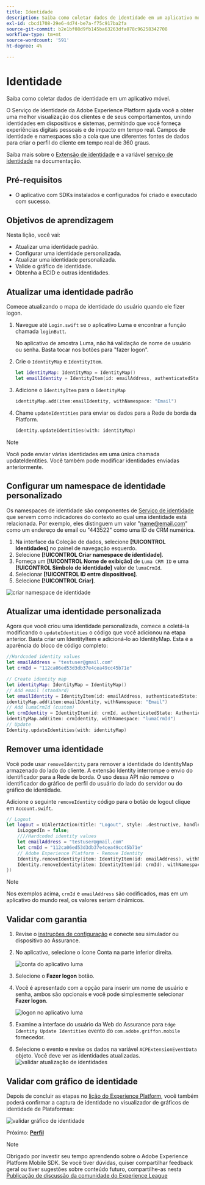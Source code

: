 ```yaml
---
title: Identidade
description: Saiba como coletar dados de identidade em um aplicativo móvel.
exl-id: cbcd1708-29e6-4d74-be7a-f75c917ba2fa
source-git-commit: b2e1bf08d9fb145ba63263dfa078c96258342708
workflow-type: tm+mt
source-wordcount: '591'
ht-degree: 4%

---
```


# Identidade

Saiba como coletar dados de identidade em um aplicativo móvel.

O Serviço de identidade da Adobe Experience Platform ajuda você a obter uma melhor visualização dos clientes e de seus comportamentos, unindo identidades em dispositivos e sistemas, permitindo que você forneça experiências digitais pessoais e de impacto em tempo real. Campos de identidade e namespaces são a cola que une diferentes fontes de dados para criar o perfil do cliente em tempo real de 360 graus.

Saiba mais sobre o [Extensão de identidade](https://developer.adobe.com/client-sdks/documentation/identity-for-edge-network/) e a variável [serviço de identidade](https://experienceleague.adobe.com/docs/experience-platform/identity/home.html?lang=pt-BR) na documentação.

## Pré-requisitos

* O aplicativo com SDKs instalados e configurados foi criado e executado com sucesso.

## Objetivos de aprendizagem

Nesta lição, você vai:

* Atualizar uma identidade padrão.
* Configurar uma identidade personalizada.
* Atualizar uma identidade personalizada.
* Valide o gráfico de identidade.
* Obtenha a ECID e outras identidades.

## Atualizar uma identidade padrão

Comece atualizando o mapa de identidade do usuário quando ele fizer logon.

1. Navegue até `Login.swift` se o aplicativo Luma e encontrar a função chamada `loginButt`.

   No aplicativo de amostra Luma, não há validação de nome de usuário ou senha. Basta tocar nos botões para &quot;fazer logon&quot;.

1. Crie o `IdentityMap` e `IdentityItem`.

   ```swift
   let identityMap: IdentityMap = IdentityMap()
   let emailIdentity = IdentityItem(id: emailAddress, authenticatedState: AuthenticatedState.authenticated)
   ```

1. Adicione o `IdentityItem` para o `IdentityMap`

   ```swift
   identityMap.add(item:emailIdentity, withNamespace: "Email")
   ```

1. Chame `updateIdentities` para enviar os dados para a Rede de borda da Platform.

   ```swift
   Identity.updateIdentities(with: identityMap)
   ```

>[!NOTE]
>
>Você pode enviar várias identidades em uma única chamada updateIdentities. Você também pode modificar identidades enviadas anteriormente.


## Configurar um namespace de identidade personalizado

Os namespaces de identidade são componentes de [Serviço de identidade](https://experienceleague.adobe.com/docs/experience-platform/identity/home.html?lang=pt-BR) que servem como indicadores do contexto ao qual uma identidade está relacionada. Por exemplo, eles distinguem um valor &quot;name@email.com&quot; como um endereço de email ou &quot;443522&quot; como uma ID de CRM numérica.

1. Na interface da Coleção de dados, selecione **[!UICONTROL Identidades]** no painel de navegação esquerdo.
1. Selecione **[!UICONTROL Criar namespace de identidade]**.
1. Forneça um **[!UICONTROL Nome de exibição]** de `Luma CRM ID` e uma **[!UICONTROL Símbolo de identidade]** valor de `lumaCrmId`.
1. Selecionar **[!UICONTROL ID entre dispositivos]**.
1. Selecione **[!UICONTROL Criar]**.

![criar namespace de identidade](assets/mobile-identity-create.png)

## Atualizar uma identidade personalizada

Agora que você criou uma identidade personalizada, comece a coletá-la modificando o `updateIdentities` o código que você adicionou na etapa anterior. Basta criar um IdentityItem e adicioná-lo ao IdentityMap. Esta é a aparência do bloco de código completo:

```swift
//Hardcoded identity values
let emailAddress = "testuser@gmail.com"
let crmId = "112ca06ed53d3db37e4cea49cc45b71e"

// Create identity map
let identityMap: IdentityMap = IdentityMap()
// Add email (standard)
let emailIdentity = IdentityItem(id: emailAddress, authenticatedState: AuthenticatedState.authenticated)
identityMap.add(item:emailIdentity, withNamespace: "Email")
// Add lumaCrmId (custom)
let crmIdentity = IdentityItem(id: crmId, authenticatedState: AuthenticatedState.authenticated)
identityMap.add(item: crmIdentity, withNamespace: "lumaCrmId")
// Update
Identity.updateIdentities(with: identityMap)
```

## Remover uma identidade

Você pode usar `removeIdentity` para remover a identidade do IdentityMap armazenado do lado do cliente. A extensão Identity interrompe o envio do identificador para a Rede de borda. O uso dessa API não remove o identificador do gráfico de perfil do usuário do lado do servidor ou do gráfico de identidade.

Adicione o seguinte `removeIdentity` código para o botão de logout clique em `Account.swift`.

```swift
// Logout
let logout = UIAlertAction(title: "Logout", style: .destructive, handler: { (action) -> Void in
    isLoggedIn = false;
    ////Hardcoded identity values
    let emailAddress = "testuser@gmail.com"
    let crmId = "112ca06ed53d3db37e4cea49cc45b71e"
    // Adobe Experience Platform - Remove Identity
    Identity.removeIdentity(item: IdentityItem(id: emailAddress), withNamespace: "Email")
    Identity.removeIdentity(item: IdentityItem(id: crmId), withNamespace: "lumaCrmId")
})
```

>[!NOTE]
>Nos exemplos acima, `crmId` e `emailAddress` são codificados, mas em um aplicativo do mundo real, os valores seriam dinâmicos.

## Validar com garantia

1. Revise o [instruções de configuração](assurance.md) e conecte seu simulador ou dispositivo ao Assurance.
1. No aplicativo, selecione o ícone Conta na parte inferior direita.

   ![conta do aplicativo luma](assets/mobile-identity-login.png)
1. Selecione o **Fazer logon** botão.
1. Você é apresentado com a opção para inserir um nome de usuário e senha, ambos são opcionais e você pode simplesmente selecionar **Fazer logon**.

   ![logon no aplicativo luma](assets/mobile-identity-login-final.png)
1. Examine a interface do usuário da Web do Assurance para `Edge Identity Update Identities` evento do `com.adobe.griffon.mobile` fornecedor.
1. Selecione o evento e revise os dados na variável `ACPExtensionEventData` objeto. Você deve ver as identidades atualizadas.
   ![validar atualização de identidades](assets/mobile-identity-validate-assurance.png)

## Validar com gráfico de identidade

Depois de concluir as etapas no [lição do Experience Platform](platform.md), você também poderá confirmar a captura de identidade no visualizador de gráficos de identidade de Plataformas:

![validar gráfico de identidade](assets/mobile-identity-validate.png)


Próximo: **[Perfil](profile.md)**

>[!NOTE]
>
>Obrigado por investir seu tempo aprendendo sobre o Adobe Experience Platform Mobile SDK. Se você tiver dúvidas, quiser compartilhar feedback geral ou tiver sugestões sobre conteúdo futuro, compartilhe-as nesta [Publicação de discussão da comunidade do Experience League](https://experienceleaguecommunities.adobe.com/t5/adobe-experience-platform-launch/tutorial-discussion-implement-adobe-experience-cloud-in-mobile/td-p/443796)
